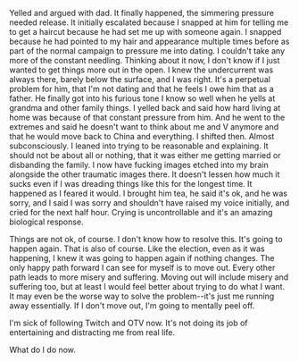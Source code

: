 Yelled and argued with dad. It finally happened, the simmering pressure needed release. It initially escalated because I snapped at him for telling me to get a haircut because he had set me up with someone again. I snapped because he had pointed to my hair and appearance multiple times before as part of the normal campaign to pressure me into dating. I couldn't take any more of the constant needling. Thinking about it now, I don't know if I just wanted to get things more out in the open. I knew the undercurrent was always there, barely below the surface, and I was right. It's a perpetual problem for him, that I'm not dating and that he feels I owe him that as a father. He finally got into his furious tone I know so well when he yells at grandma and other family things. I yelled back and said how hard living at home was because of that constant pressure from him. And he went to the extremes and said he doesn't want to think about me and V anymore and that he would move back to China and everything. I shifted then. Almost subconsciously. I leaned into trying to be reasonable and explaining. It should not be about all or nothing, that it was either me getting married or disbanding the family. I now have fucking images etched into my brain alongside the other traumatic images there. It doesn't lessen how much it sucks even if I was dreading things like this for the longest time. It happened as I feared it would. I brought him tea, he said it's ok, and he was sorry, and I said I was sorry and shouldn't have raised my voice initially, and cried for the next half hour. Crying is uncontrollable and it's an amazing biological response.

Things are not ok, of course. I don't know how to resolve this. It's going to happen again. That is also of course. Like the election, even as it was happening, I knew it was going to happen again if nothing changes. The only happy path forward I can see for myself is to move out. Every other path leads to more misery and suffering. Moving out will include misery and suffering too, but at least I would feel better about trying to do what I want. It may even be the worse way to solve the problem--it's just me running away essentially. If I don't move out, I'm going to mentally peel off.

I'm sick of following Twitch and OTV now. It's not doing its job of entertaining and distracting me from real life.

What do I do now.
